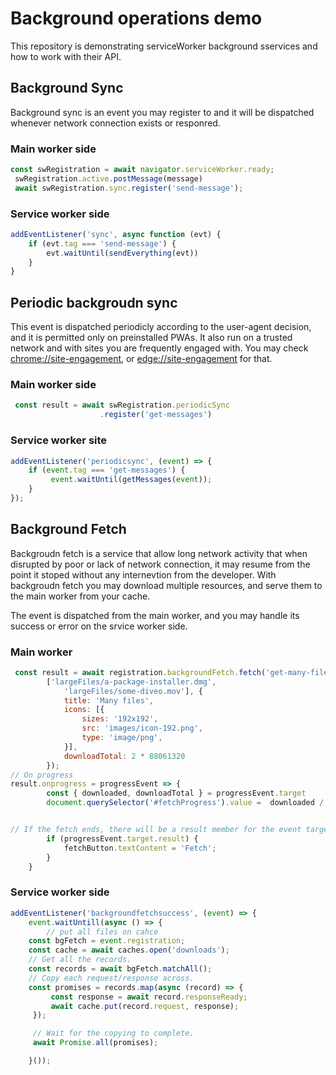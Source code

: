 # Background operations demo

This repository is demonstrating serviceWorker background sservices and how to work with their API.
 
## Background Sync
Background sync is an event you may register to and it will be dispatched whenever network connection exists or responred.

 ### Main worker side
```javascript
const swRegistration = await navigator.serviceWorker.ready;
 swRegistration.active.postMessage(message)
 await swRegistration.sync.register('send-message');
```
### Service worker side
```javascript
addEventListener('sync', async function (evt) {
    if (evt.tag === 'send-message') {
        evt.waitUntil(sendEverything(evt))
    } 
}
```

## Periodic backgroudn sync 
This event is dispatched periodicly according to the user-agent decision, and it is permitted only on preinstalled PWAs.
It also run on a trusted network and with sites you are frequently engaged with.
 You may check [chrome://site-engagement](chrome://site-engagement), or [edge://site-engagement](edge://site-engagement/) for that.


### Main worker side
```javascript
 const result = await swRegistration.periodicSync
                    .register('get-messages')

```

### Service worker site
```javascript
addEventListener('periodicsync', (event) => {
    if (event.tag === 'get-messages') {
         event.waitUntil(getMessages(event));
    }
});
```

## Background Fetch

Backgroudn fetch is a service that allow long network activity that when disrupted by poor or lack of network connection, it may resume from the point it stoped without any internevtion from the developer.
With backgroudn fetch you may download multiple resources, and serve them to the main worker from your cache.

The event is dispatched from the main worker, and you may handle its success or error on the srvice worker side.

### Main worker

```javascript
 const result = await registration.backgroundFetch.fetch('get-many-files',
        ['largeFiles/a-package-installer.dmg',
            'largeFiles/some-diveo.mov'], {
            title: 'Many files',
            icons: [{
                sizes: '192x192',
                src: 'images/icon-192.png',
                type: 'image/png',
            }],
            downloadTotal: 2 * 88061320
        });
// On progress
result.onprogress = progressEvent => {
        const { downloaded, downloadTotal } = progressEvent.target
        document.querySelector('#fetchProgress').value =  downloaded / downloadTotal * 100;


// If the fetch ends, there will be a result member for the event target
        if (progressEvent.target.result) {
            fetchButton.textContent = 'Fetch';
        }
    }

```
### Service worker side

```javascript
addEventListener('backgroundfetchsuccess', (event) => {
    event.waitUntill(async () => {
        // put all files on cahce
    const bgFetch = event.registration;
    const cache = await caches.open('downloads');
    // Get all the records.
    const records = await bgFetch.matchAll();
    // Copy each request/response across.
    const promises = records.map(async (record) => {
         const response = await record.responseReady;
         await cache.put(record.request, response);
     });

     // Wait for the copying to complete.
     await Promise.all(promises);

    }());
```
